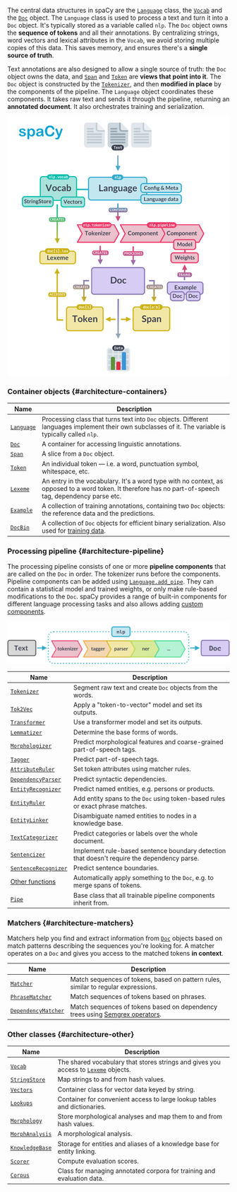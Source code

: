 The central data structures in spaCy are the [`Language`](/api/language) class,
the [`Vocab`](/api/vocab) and the [`Doc`](/api/doc) object. The `Language` class
is used to process a text and turn it into a `Doc` object. It's typically stored
as a variable called `nlp`. The `Doc` object owns the **sequence of tokens** and
all their annotations. By centralizing strings, word vectors and lexical
attributes in the `Vocab`, we avoid storing multiple copies of this data. This
saves memory, and ensures there's a **single source of truth**.

Text annotations are also designed to allow a single source of truth: the `Doc`
object owns the data, and [`Span`](/api/span) and [`Token`](/api/token) are
**views that point into it**. The `Doc` object is constructed by the
[`Tokenizer`](/api/tokenizer), and then **modified in place** by the components
of the pipeline. The `Language` object coordinates these components. It takes
raw text and sends it through the pipeline, returning an **annotated document**.
It also orchestrates training and serialization.

![Library architecture](../../images/architecture.svg)

### Container objects {#architecture-containers}

| Name                        | Description                                                                                                                                             |
| --------------------------- | ------------------------------------------------------------------------------------------------------------------------------------------------------- |
| [`Language`](/api/language) | Processing class that turns text into `Doc` objects. Different languages implement their own subclasses of it. The variable is typically called `nlp`.  |
| [`Doc`](/api/doc)           | A container for accessing linguistic annotations.                                                                                                       |
| [`Span`](/api/span)         | A slice from a `Doc` object.                                                                                                                            |
| [`Token`](/api/token)       | An individual token — i.e. a word, punctuation symbol, whitespace, etc.                                                                                 |
| [`Lexeme`](/api/lexeme)     | An entry in the vocabulary. It's a word type with no context, as opposed to a word token. It therefore has no part-of-speech tag, dependency parse etc. |
| [`Example`](/api/example)   | A collection of training annotations, containing two `Doc` objects: the reference data and the predictions.                                             |
| [`DocBin`](/api/docbin)     | A collection of `Doc` objects for efficient binary serialization. Also used for [training data](/api/data-formats#binary-training).                     |

### Processing pipeline {#architecture-pipeline}

The processing pipeline consists of one or more **pipeline components** that are
called on the `Doc` in order. The tokenizer runs before the components. Pipeline
components can be added using [`Language.add_pipe`](/api/language#add_pipe).
They can contain a statistical model and trained weights, or only make
rule-based modifications to the `Doc`. spaCy provides a range of built-in
components for different language processing tasks and also allows adding
[custom components](/usage/processing-pipelines#custom-components).

![The processing pipeline](../../images/pipeline.svg)

| Name                                            | Description                                                                                 |
| ----------------------------------------------- | ------------------------------------------------------------------------------------------- |
| [`Tokenizer`](/api/tokenizer)                   | Segment raw text and create `Doc` objects from the words.                                   |
| [`Tok2Vec`](/api/tok2vec)                       | Apply a "token-to-vector" model and set its outputs.                                        |
| [`Transformer`](/api/transformer)               | Use a transformer model and set its outputs.                                                |
| [`Lemmatizer`](/api/lemmatizer)                 | Determine the base forms of words.                                                          |
| [`Morphologizer`](/api/morphologizer)           | Predict morphological features and coarse-grained part-of-speech tags.                      |
| [`Tagger`](/api/tagger)                         | Predict part-of-speech tags.                                                                |
| [`AttributeRuler`](/api/attributeruler)         | Set token attributes using matcher rules.                                                   |
| [`DependencyParser`](/api/dependencyparser)     | Predict syntactic dependencies.                                                             |
| [`EntityRecognizer`](/api/entityrecognizer)     | Predict named entities, e.g. persons or products.                                           |
| [`EntityRuler`](/api/entityruler)               | Add entity spans to the `Doc` using token-based rules or exact phrase matches.              |
| [`EntityLinker`](/api/entitylinker)             | Disambiguate named entities to nodes in a knowledge base.                                   |
| [`TextCategorizer`](/api/textcategorizer)       | Predict categories or labels over the whole document.                                       |
| [`Sentencizer`](/api/sentencizer)               | Implement rule-based sentence boundary detection that doesn't require the dependency parse. |
| [`SentenceRecognizer`](/api/sentencerecognizer) | Predict sentence boundaries.                                                                |
| [Other functions](/api/pipeline-functions)      | Automatically apply something to the `Doc`, e.g. to merge spans of tokens.                  |
| [`Pipe`](/api/pipe)                             | Base class that all trainable pipeline components inherit from.                             |

### Matchers {#architecture-matchers}

Matchers help you find and extract information from [`Doc`](/api/doc) objects
based on match patterns describing the sequences you're looking for. A matcher
operates on a `Doc` and gives you access to the matched tokens **in context**.

| Name                                          | Description                                                                                                                                                                        |
| --------------------------------------------- | ---------------------------------------------------------------------------------------------------------------------------------------------------------------------------------- |
| [`Matcher`](/api/matcher)                     | Match sequences of tokens, based on pattern rules, similar to regular expressions.                                                                                                 |
| [`PhraseMatcher`](/api/phrasematcher)         | Match sequences of tokens based on phrases.                                                                                                                                        |
| [`DependencyMatcher`](/api/dependencymatcher) | Match sequences of tokens based on dependency trees using [Semgrex operators](https://nlp.stanford.edu/nlp/javadoc/javanlp/edu/stanford/nlp/semgraph/semgrex/SemgrexPattern.html). |

### Other classes {#architecture-other}

| Name                                             | Description                                                                                        |
| ------------------------------------------------ | -------------------------------------------------------------------------------------------------- |
| [`Vocab`](/api/vocab)                            | The shared vocabulary that stores strings and gives you access to [`Lexeme`](/api/lexeme) objects. |
| [`StringStore`](/api/stringstore)                | Map strings to and from hash values.                                                               |
| [`Vectors`](/api/vectors)                        | Container class for vector data keyed by string.                                                   |
| [`Lookups`](/api/lookups)                        | Container for convenient access to large lookup tables and dictionaries.                           |
| [`Morphology`](/api/morphology)                  | Store morphological analyses and map them to and from hash values.                                 |
| [`MorphAnalysis`](/api/morphology#morphanalysis) | A morphological analysis.                                                                          |
| [`KnowledgeBase`](/api/kb)                       | Storage for entities and aliases of a knowledge base for entity linking.                           |
| [`Scorer`](/api/scorer)                          | Compute evaluation scores.                                                                         |
| [`Corpus`](/api/corpus)                          | Class for managing annotated corpora for training and evaluation data.                             |
